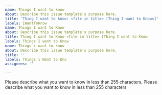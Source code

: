 ```yaml
---
name: Things I want to know
about: Describe this issue template's purpose here.
title: 'Thing I want to know: <file in title> [Thing I want to Knows]'
labels: IWantToKnow
name: Things I want to Know
about: Describe this issue template's purpose here.
title: Thing I want to Know <file in title> [Thing I want to Know
labels: Things I want to Know
name: Things i want to know
about: Describe this issue template's purpose here.
title: ''
labels: Things i Want to Kno
assignees: ''

---
```


Please describe what you want to know in less than 255 characters.
Please describe what you want to know in less than 255 characters
